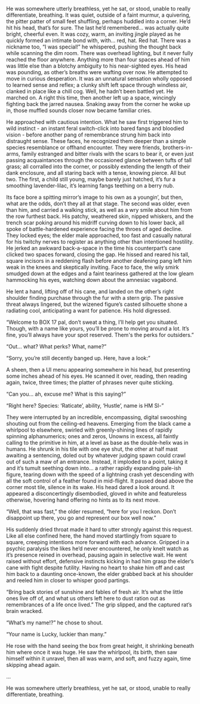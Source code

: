 He was somewhere utterly breathless, yet he sat, or stood, unable to really differentiate, breathing. It was quiet, outside of a faint murmur, a quivering, the pitter patter of small feet shuffling, perhaps huddled into a corner. He’d hit his head, that’s for sure. The last he’d remembered… was actually quite bright, cheerful even. It was cozy, warm, an inviting jingle played as he quickly formed an intimate bond with, with… red, hat. Red hat. There was a nickname too, “I was special!” he whispered, pushing the thought back while scanning the dim room. There was overhead lighting, but it never fully reached the floor anywhere. Anything more than four spaces ahead of him was little else than a blotchy ambiguity to his near-sighted eyes. His head was pounding, as other’s breaths were wafting over now. He attempted to move in curious desperation. It was an unnatural sensation wholly opposed to learned sense and reflex; a clunky shift left space through windless air, clanked in place like a chill cog. Well, he hadn’t been battled yet. He marched on. A right this time, then another left up a space, wincingly fighting back the jarred nausea. Snaking away from the corner he woke up in, those muffled sounds closer now became familiar cries. 

He approached with cautious intention. What he saw first triggered him to wild instinct - an instant feral switch-click into bared fangs and bloodied vision - before another pang of remembrance strung him back into distraught sense. These faces, he recognized them deeper than a simple species resemblance or offhand encounter. They were friends, brothers-in-arms, family estranged and bitter rivals with the scars to bear it, or even just passing acquaintances through the occasioned glance between tufts of tall grass; all corralled into the corner, or possibly extending the length of their dank enclosure, and all staring back with a tense, knowing pierce. All but two. The first, a child still young, maybe barely just hatched, it’s fur a smoothing lavender-lilac, it’s learning fangs teething on a berry nub. 

Its face bore a spitting mirror’s image to his own as a youngin’, but then, what are the odds, don’t they all at that stage. The second was older, even than him, and carried a walking stick, as well as a wry smile about him from the row furthest back. His patchy, weathered skin, nipped whiskers, and the trench scar poking around his midriff curving down to his lower back, all spoke of battle-hardened experience facing the throes of aged decline. They locked eyes; the elder male approached, too fast and casually natural for his twitchy nerves to register as anything other than intentioned hostility. He jerked an awkward back-a-space in the time his counterpart’s cane clicked two spaces forward, closing the gap. He hissed and reared his tall, square incisors in a reddening flash before another deafening pang left him weak in the knees and skeptically inviting. Face to face, the wily smirk smudged down at the edges and a faint teariness gathered at the low gleam hammocking his eyes, watching down about the amnesiac vagabond.

He lent a hand, lifting off of his cane, and landed on the other’s right shoulder finding purchase through the fur with a stern grip. The passive threat always lingered, but the wizened figure’s casted silhouette shone a radiating cool, anticipating a want for patience. His hold digressed. 

“Welcome to BOX 17 pal, don’t sweat a thing, I’ll help get you situated. Though, with a name like yours, you’ll be prone to moving around a lot. It’s fine, you’ll always have your spot reserved. Them's the perks for outsiders.” 

“Out… what? What perks? What, name?” 

“Sorry, you’re still decently banged up. Here, have a look:” 

A sheen, then a UI menu appearing somewhere in his head, but presenting some inches ahead of his eyes. He scanned it over, reading, then reading again, twice, three times; the platter of phrases never quite sticking. 

“Can you… ah, excuse me? What is this saying?” 

“Right here? Species: ‘Raticate’, ability, ‘Hustle’, name is HM Sl-”

They were interrupted by an incredible, encompassing, digital swooshing shouting out from the ceiling-ed heavens. Emerging from the black came a whirlpool to elsewhere, swirled with greenly-shining lines of rapidly spinning alphanumerics; ones and zeros, Unowns in excess, all faintly calling to the primitive in him, at a level as base as the double-helix was in humans. He shrunk in his tile with one eye shut, the other at half mast awaiting a sentencing, doled out by whatever judging spawn could crawl out of such a maw of an entrance. Instead, it imploded to a point, taking it and it’s tumult seething down into… a rather rapidly expanding pale-ish figure, tearing down with the speed of a lightning crash yet descending with all the soft control of a feather found in mid-flight.  It paused dead above the corner most tile, silence in its wake. His head dared a look around. It appeared a disconcertingly disembodied, gloved in white and featureless otherwise, hovering hand offering no hints as to its next move. 

“Well, that was fast,” the older resumed, “here for you I reckon. Don’t disappoint up there, you go and represent our box well now.” 

His suddenly dried throat made it hard to utter strongly against this request. Like all else confined here, the hand moved startlingly from square to square, creeping intentions more forward with each advance. Gripped in a psychic paralysis the likes he’d never encountered, he only knelt watch as it’s presence reined in overhead, pausing again in selective wait. He went raised without effort, defensive instincts kicking in had him grasp the elder’s cane with fight despite futility. Having no heart to shake him off and cast him back to a daunting once-known, the elder grabbed back at his shoulder and reeled him in closer to whisper good partings.

“Bring back stories of sunshine and fables of fresh air. It’s what the little ones live off of, and what us others left here to dust ration out as remembrances of a life once lived.” The grip slipped, and the captured rat’s brain wracked. 

“What’s my name!?” he chose to shout.

“Your name is Lucky, luckier than many.”

He rose with the hand seeing the box from great height, it shrinking beneath him where once it was huge. He saw the whirlpool, its birth, then saw himself within it unravel, then all was warm, and soft, and fuzzy again, time skipping ahead again.

…

He was somewhere utterly breathless, yet he sat, or stood, unable to really differentiate, breathing.